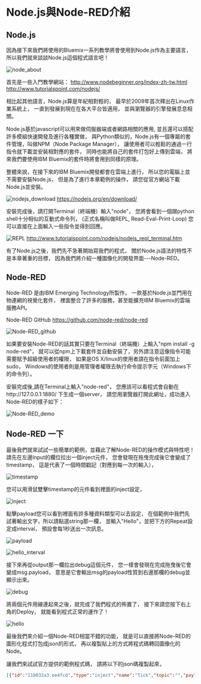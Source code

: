 # Node.js與Node-RED介紹

## Node.js

因為接下來我們將使用的Bluemix一系列教學將會使用到Node.js作為主要語言，
所以我們就來談談Node.js這個程式語言吧！

![node_about](pic/node_about.png)

首先是一些入門教學網站：
http://www.nodebeginner.org/index-zh-tw.html
http://www.tutorialspoint.com/nodejs/

相比起其他語言，Node.js算是年紀相對輕的，
最早於2009年首次釋出在Linux作業系統上，
一直到發展到現在在各大平台皆適用，
並與瀏覽器的引擎發展息息相關。

Node.js基於javascript可以用來做伺服器端或者網路相關的應用,
並且還可以搭配許多模組快速開發及進行各種實做，
與Python類似的，Node.js有一個專屬的套件管理，叫做NPM（Node Package Manager），
讓使用者可以輕鬆的通過一行指令就下載並安裝相對應的套件，
同時也能將自己的套件打包好上傳到雲端，
將來我們要使用IBM Bluemix的套件時將會用到同樣的原理。

整體來說，在接下來的IBM Bluemix開發都會在雲端上進行，
所以您的電腦上並不需要安裝Node.js，
但是為了進行本章範例的操作，
請您從官方網站下載Node.js並安裝。

![nodejs_download](pic/nodejs_download.png)
https://nodejs.org/en/download/

安裝完成後，請打開Terminal（終端機）輸入"node"，
您將會看到一個跟python shell十分相似的互動式命令列，
(正式名稱叫做REPL, Read-Eval-Print-Loop)
您可以直接在上面輸入一些指令並得到回應。

![REPL](pic/REPL.png)
http://www.tutorialspoint.com/nodejs/nodejs_repl_terminal.htm

有了Node.js之後，我們先不急著開始寫我們的程式，
關於Node.js語法的特性不是本章著重的目標，
因為我們將介紹一種圖像化的開發界面---Node-RED。


## Node-RED

Node-RED 是由IBM Emerging Technology所製作，
一款基於Node.js並門用在物連網的視覺化套件，
裡面整合了許多的服務，甚至能擴充IBM Bluemix的雲端服務API。

Node-RED GitHub
https://github.com/node-red/node-red

![Node-RED_github](pic/Node-RED_github.png)

如果要安裝Node-RED的話其實只要在Terminal（終端機）上輸入"npm install -g node-red"，
就可以從npm上下載套件並自動安裝了，另外請注意這像指令可能需要賦予超級使用者的權限，
如果是OS X/linux的使用者請在指令前面加上sudo，
Windows的使用者則是用管理者權限去執行命令提示字元（Windows下的命令列）。

安裝完成後,請在Terminal上輸入"node-red"，
您應該可以看程式會自動在http://127.0.0.1:1880/  下生成一個server，
請您用瀏覽器打開此網址，成功進入Node-RED的樣子如下：

![Node-RED_demo](pic/Node-RED_demo.png)


## Node-RED 一下

最後我們就來試試一些簡單的範例，並藉此了解Node-RED的操作模式與特性吧！
請先在左邊Input的欄位拉出一個inject元件，
您會發現在拖曳完成後它會變成了timestamp，
這是代表了一個時間戳記（對應到每一次的輸入），

![timestamp](pic/timestamp.png)

您可以用滑鼠雙擊timestamp的元件看到裡面的inject設定，

![inject](pic/inject.png)

點擊payload您可以看到裡面有許多種資料類型可以去設定，
在個範例中我們先試著輸出文字，所以請點選string那一欄，
並輸入"Hello"，並把下方的Repeat設定成interval，
預設會每1秒送出一次訊息。

![payload](pic/payload.png)

![hello_interval](pic/hello_interval.png)

接下來再從output那一欄拉出debug這個元件，
您一樣會發現在完成拖曳後它會變成msg.payload，
意思是它會輸出msg的payload性質到右邊那欄的debug並顯示出來。

![debug](pic/debug.png)

將兩個元件用線連起來之後，就完成了我們程式的佈置了，
接下來請您按下右上角的Deploy，
就能看到程式正常的運作了！

![hello](pic/hello.png)


最後我們來介紹一個Node-RED相當不錯的功能，
就是可以直接將Node-RED的圖形化程式打包成json的形式，
再以複製貼上的方式將程式碼轉回圖像化的Node。

讓我們來試試官方提供的範例程式碼，
請將以下的json碼複製起來，

```json
[{"id":"11b032a3.ee4fcd","type":"inject","name":"Tick","topic":"","payload":"","repeat":"","crontab":"*/5 * * * *","once":false,"x":161,"y":828,"z":"6480e14.f9b7f2","wires":[["a2b3542e.5d4ca8"]]},{"id":"a2b3542e.5d4ca8","type":"http request","name":"UK Power","method":"GET","url":"http://realtimeweb-prod.nationalgrid.com/SystemData.aspx","x":301,"y":828,"z":"6480e14.f9b7f2","wires":[["2631e2da.d9ce1e"]]},{"id":"2631e2da.d9ce1e","type":"function","name":"UK Power Demand","func":"// does a simple text extract parse of the http output to provide an\n// object containing the uk power demand, frequency and time\n\nif (~msg.payload.indexOf('<span')) {\n    var dem = msg.payload.split('Demand:')[1].split(\"MW\")[0];\n    var fre = msg.payload.split('Frequency:')[1].split(\"Hz\")[0];\n\n    msg.payload = {};\n    msg.payload.demand = parseInt(dem.split(\">\")[1].split(\"<\")[0]);\n    msg.payload.frequency = parseFloat(fre.split(\">\")[1].split(\"<\")[0]);\n    \n    msg2 = {};\n    msg2.payload = (msg.payload.frequency >= 50) ? true : false;\n\n    return [msg,msg2];\n}\n\nreturn null;","outputs":"2","valid":true,"x":478,"y":828,"z":"6480e14.f9b7f2","wires":[["8e56f4d3.71a908"],["cd84371b.327bc8"]]},{"id":"8e56f4d3.71a908","type":"debug","name":"","active":true,"complete":false,"x":678,"y":798,"z":"6480e14.f9b7f2","wires":[]},{"id":"cd84371b.327bc8","type":"debug","name":"","active":true,"complete":false,"x":679,"y":869,"z":"6480e14.f9b7f2","wires":[]}]
```











